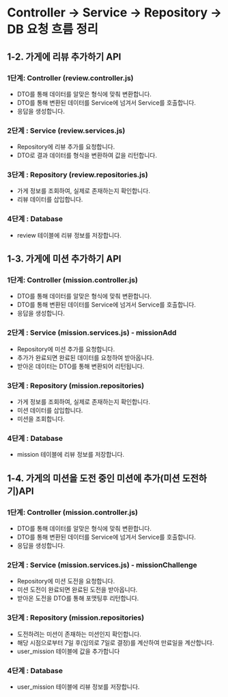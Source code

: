 # Controller -> Service -> Repository -> DB 요청 흐름 정리

## 1-2. 가게에 리뷰 추가하기 API

### 1단계: Controller (review.controller.js)

- DTO를 통해 데이터를 알맞은 형식에 맞춰 변환합니다.
- DTO를 통해 변환된 데이터를 Service에 넘겨서 Service를 호출합니다.
- 응답을 생성합니다.

### 2단계 : Service  (review.services.js)

- Repository에 리뷰 추가를 요청합니다.
- DTO로 결과 데이터를 형식을 변환하여 값을 리턴합니다.

### 3단계 : Repository (review.repositories.js)
- 가게 정보를 조회하여, 실제로 존재하는지 확인합니다. 
- 리뷰 데이터를 삽입합니다.

### 4단계 : Database
- review 테이블에 리뷰 정보를 저장합니다.




## 1-3. 가게에 미션 추가하기 API
### 1단계: Controller (mission.controller.js)

- DTO를 통해 데이터를 알맞은 형식에 맞춰 변환합니다.
- DTO를 통해 변환된 데이터를 Service에 넘겨서 Service를 호출합니다.
- 응답을 생성합니다.

### 2단계 : Service (mission.services.js) - missionAdd

- Repository에 미션 추가를 요청합니다.
- 추가가 완료되면 완료된 데이터를 요청하여 받아옵니다.
- 받아온 데이터는 DTO를 통해 변환되어 리턴됩니다.

### 3단계 : Repository (mission.repositories)
- 가게 정보를 조회하여, 실제로 존재하는지 확인합니다. 
- 미션 데이터를 삽입합니다.
- 미션을 조회합니다.

### 4단계 : Database
- mission 테이블에 리뷰 정보를 저장합니다.




## 1-4. 가게의 미션을 도전 중인 미션에 추가(미션 도전하기)API

### 1단계: Controller (mission.controller.js)

- DTO를 통해 데이터를 알맞은 형식에 맞춰 변환합니다.
- DTO를 통해 변환된 데이터를 Service에 넘겨서 Service를 호출합니다.
- 응답을 생성합니다.

### 2단계 : Service (mission.services.js) - missionChallenge

- Repository에 미션 도전을 요청합니다.
- 미션 도전이 완료되면 완료된 도전을 받아옵니다.
- 받아온 도전을 DTO를 통해 포맷팅후 리턴합니다.

### 3단계 : Repository (mission.repositories)
- 도전하려는 미션이 존재하는 미션인지 확인합니다.
- 해당 시점으로부터 7일 후(임의로 7일로 결정)를 계산하여 만료일을 계산합니다.
- user_mission 테이블에 값을 추가합니다

### 4단계 : Database
- user_mission 테이블에 리뷰 정보를 저장합니다.